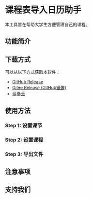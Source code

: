 # 课程表导入日历助手

本工具旨在帮助大学生方便管理自己的课程。

## 功能简介

## 下载方式

可以从以下方式获取本软件：

- [GitHub Release]()
- [Gitee Release (GitHub镜像)]()
- [蓝奏云]()

## 使用方法

### Step 1: 设置课节

### Step 2: 设置课程

### Step 3: 导出文件


## 注意事项

## 支持我们

